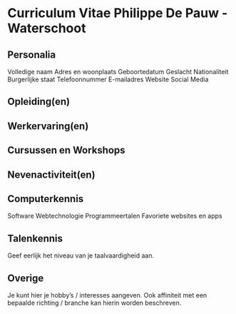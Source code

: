 Curriculum Vitae Philippe De Pauw - Waterschoot
===============================================

Personalia
----------
Volledige naam
Adres en woonplaats
Geboortedatum
Geslacht
Nationaliteit
Burgerlijke staat
Telefoonnummer
E-mailadres
Website
Social Media

Opleiding(en)
-------------

Werkervaring(en)
----------------

Cursussen en Workshops
----------------------

Nevenactiviteit(en)
-------------------

Computerkennis
--------------

Software
Webtechnologie
Programmeertalen
Favoriete websites en apps

Talenkennis
-----------

Geef eerlijk het niveau van je taalvaardigheid aan.

Overige
-------

Je kunt hier je hobby’s / interesses aangeven.
Ook affiniteit met een bepaalde richting / branche kan hierin worden beschreven.